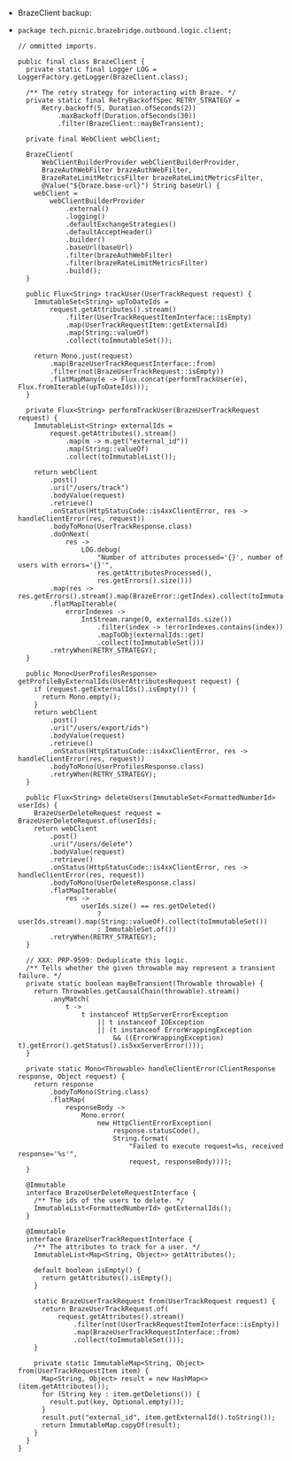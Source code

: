 - BrazeClient backup:
- ```
  package tech.picnic.brazebridge.outbound.logic.client;
  
  // ommitted imports.
  
  public final class BrazeClient {
    private static final Logger LOG = LoggerFactory.getLogger(BrazeClient.class);
  
    /** The retry strategy for interacting with Braze. */
    private static final RetryBackoffSpec RETRY_STRATEGY =
        Retry.backoff(5, Duration.ofSeconds(2))
            .maxBackoff(Duration.ofSeconds(30))
            .filter(BrazeClient::mayBeTransient);
  
    private final WebClient webClient;
  
    BrazeClient(
        WebClientBuilderProvider webClientBuilderProvider,
        BrazeAuthWebFilter brazeAuthWebFilter,
        BrazeRateLimitMetricsFilter brazeRateLimitMetricsFilter,
        @Value("${braze.base-url}") String baseUrl) {
      webClient =
          webClientBuilderProvider
              .external()
              .logging()
              .defaultExchangeStrategies()
              .defaultAcceptHeader()
              .builder()
              .baseUrl(baseUrl)
              .filter(brazeAuthWebFilter)
              .filter(brazeRateLimitMetricsFilter)
              .build();
    }
  
    public Flux<String> trackUser(UserTrackRequest request) {
      ImmutableSet<String> upToDateIds =
          request.getAttributes().stream()
              .filter(UserTrackRequestItemInterface::isEmpty)
              .map(UserTrackRequestItem::getExternalId)
              .map(String::valueOf)
              .collect(toImmutableSet());
  
      return Mono.just(request)
          .map(BrazeUserTrackRequestInterface::from)
          .filter(not(BrazeUserTrackRequest::isEmpty))
          .flatMapMany(e -> Flux.concat(performTrackUser(e), Flux.fromIterable(upToDateIds)));
    }
  
    private Flux<String> performTrackUser(BrazeUserTrackRequest request) {
      ImmutableList<String> externalIds =
          request.getAttributes().stream()
              .map(m -> m.get("external_id"))
              .map(String::valueOf)
              .collect(toImmutableList());
  
      return webClient
          .post()
          .uri("/users/track")
          .bodyValue(request)
          .retrieve()
          .onStatus(HttpStatusCode::is4xxClientError, res -> handleClientError(res, request))
          .bodyToMono(UserTrackResponse.class)
          .doOnNext(
              res ->
                  LOG.debug(
                      "Number of attributes processed='{}', number of users with errors='{}'",
                      res.getAttributesProcessed(),
                      res.getErrors().size()))
          .map(res -> res.getErrors().stream().map(BrazeError::getIndex).collect(toImmutableSet()))
          .flatMapIterable(
              errorIndexes ->
                  IntStream.range(0, externalIds.size())
                      .filter(index -> !errorIndexes.contains(index))
                      .mapToObj(externalIds::get)
                      .collect(toImmutableSet()))
          .retryWhen(RETRY_STRATEGY);
    }
  
    public Mono<UserProfilesResponse> getProfileByExternalIds(UserAttributesRequest request) {
      if (request.getExternalIds().isEmpty()) {
        return Mono.empty();
      }
      return webClient
          .post()
          .uri("/users/export/ids")
          .bodyValue(request)
          .retrieve()
          .onStatus(HttpStatusCode::is4xxClientError, res -> handleClientError(res, request))
          .bodyToMono(UserProfilesResponse.class)
          .retryWhen(RETRY_STRATEGY);
    }
  
    public Flux<String> deleteUsers(ImmutableSet<FormattedNumberId> userIds) {
      BrazeUserDeleteRequest request = BrazeUserDeleteRequest.of(userIds);
      return webClient
          .post()
          .uri("/users/delete")
          .bodyValue(request)
          .retrieve()
          .onStatus(HttpStatusCode::is4xxClientError, res -> handleClientError(res, request))
          .bodyToMono(UserDeleteResponse.class)
          .flatMapIterable(
              res ->
                  userIds.size() == res.getDeleted()
                      ? userIds.stream().map(String::valueOf).collect(toImmutableSet())
                      : ImmutableSet.of())
          .retryWhen(RETRY_STRATEGY);
    }
  
    // XXX: PRP-9599: Deduplicate this logic.
    /** Tells whether the given throwable may represent a transient failure. */
    private static boolean mayBeTransient(Throwable throwable) {
      return Throwables.getCausalChain(throwable).stream()
          .anyMatch(
              t ->
                  t instanceof HttpServerErrorException
                      || t instanceof IOException
                      || (t instanceof ErrorWrappingException
                          && ((ErrorWrappingException) t).getError().getStatus().is5xxServerError()));
    }
  
    private static Mono<Throwable> handleClientError(ClientResponse response, Object request) {
      return response
          .bodyToMono(String.class)
          .flatMap(
              responseBody ->
                  Mono.error(
                      new HttpClientErrorException(
                          response.statusCode(),
                          String.format(
                              "Failed to execute request=%s, received response='%s'",
                              request, responseBody))));
    }
  
    @Immutable
    interface BrazeUserDeleteRequestInterface {
      /** The ids of the users to delete. */
      ImmutableList<FormattedNumberId> getExternalIds();
    }
  
    @Immutable
    interface BrazeUserTrackRequestInterface {
      /** The attributes to track for a user. */
      ImmutableList<Map<String, Object>> getAttributes();
  
      default boolean isEmpty() {
        return getAttributes().isEmpty();
      }
  
      static BrazeUserTrackRequest from(UserTrackRequest request) {
        return BrazeUserTrackRequest.of(
            request.getAttributes().stream()
                .filter(not(UserTrackRequestItemInterface::isEmpty))
                .map(BrazeUserTrackRequestInterface::from)
                .collect(toImmutableSet()));
      }
  
      private static ImmutableMap<String, Object> from(UserTrackRequestItem item) {
        Map<String, Object> result = new HashMap<>(item.getAttributes());
        for (String key : item.getDeletions()) {
          result.put(key, Optional.empty());
        }
        result.put("external_id", item.getExternalId().toString());
        return ImmutableMap.copyOf(result);
      }
    }
  }
  
  ```